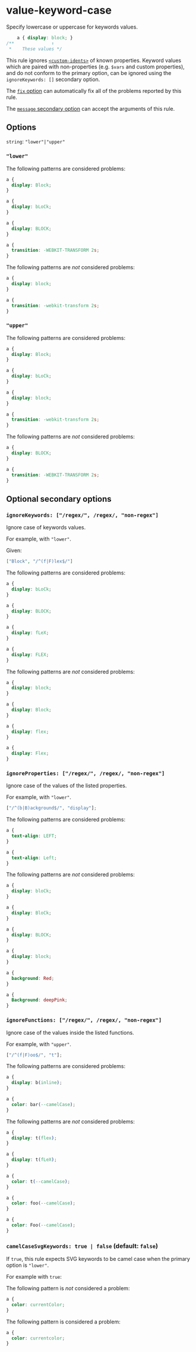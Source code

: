 # value-keyword-case

Specify lowercase or uppercase for keywords values.

<!-- prettier-ignore -->
```css
    a { display: block; }
/**              ↑
 *    These values */
```

This rule ignores [`<custom-idents>`](https://developer.mozilla.org/en/docs/Web/CSS/custom-ident) of known properties. Keyword values which are paired with non-properties (e.g. `$vars` and custom properties), and do not conform to the primary option, can be ignored using the `ignoreKeywords: []` secondary option.

The [`fix` option](https://github.com/stylelint/stylelint/tree/15.10.2/docsuser-guideoptions.md#fix) can automatically fix all of the problems reported by this rule.

The [`message` secondary option](https://github.com/stylelint/stylelint/tree/15.10.2/docsuser-guideconfigure.md#message) can accept the arguments of this rule.

## Options

`string`: `"lower"|"upper"`

### `"lower"`

The following patterns are considered problems:

<!-- prettier-ignore -->
```css
a {
  display: Block;
}
```

<!-- prettier-ignore -->
```css
a {
  display: bLoCk;
}
```

<!-- prettier-ignore -->
```css
a {
  display: BLOCK;
}
```

<!-- prettier-ignore -->
```css
a {
  transition: -WEBKIT-TRANSFORM 2s;
}
```

The following patterns are _not_ considered problems:

<!-- prettier-ignore -->
```css
a {
  display: block;
}
```

<!-- prettier-ignore -->
```css
a {
  transition: -webkit-transform 2s;
}
```

### `"upper"`

The following patterns are considered problems:

<!-- prettier-ignore -->
```css
a {
  display: Block;
}
```

<!-- prettier-ignore -->
```css
a {
  display: bLoCk;
}
```

<!-- prettier-ignore -->
```css
a {
  display: block;
}
```

<!-- prettier-ignore -->
```css
a {
  transition: -webkit-transform 2s;
}
```

The following patterns are _not_ considered problems:

<!-- prettier-ignore -->
```css
a {
  display: BLOCK;
}
```

<!-- prettier-ignore -->
```css
a {
  transition: -WEBKIT-TRANSFORM 2s;
}
```

## Optional secondary options

### `ignoreKeywords: ["/regex/", /regex/, "non-regex"]`

Ignore case of keywords values.

For example, with `"lower"`.

Given:

```json
["Block", "/^(f|F)lex$/"]
```

The following patterns are considered problems:

<!-- prettier-ignore -->
```css
a {
  display: bLoCk;
}
```

<!-- prettier-ignore -->
```css
a {
  display: BLOCK;
}
```

<!-- prettier-ignore -->
```css
a {
  display: fLeX;
}
```

<!-- prettier-ignore -->
```css
a {
  display: FLEX;
}
```

The following patterns are _not_ considered problems:

<!-- prettier-ignore -->
```css
a {
  display: block;
}
```

<!-- prettier-ignore -->
```css
a {
  display: Block;
}
```

<!-- prettier-ignore -->
```css
a {
  display: flex;
}
```

<!-- prettier-ignore -->
```css
a {
  display: Flex;
}
```

### `ignoreProperties: ["/regex/", /regex/, "non-regex"]`

Ignore case of the values of the listed properties.

For example, with `"lower"`.

```js
["/^(b|B)ackground$/", "display"];
```

The following patterns are considered problems:

<!-- prettier-ignore -->
```css
a {
  text-align: LEFT;
}
```

<!-- prettier-ignore -->
```css
a {
  text-align: Left;
}
```

The following patterns are _not_ considered problems:

<!-- prettier-ignore -->
```css
a {
  display: bloCk;
}
```

<!-- prettier-ignore -->
```css
a {
  display: BloCk;
}
```

<!-- prettier-ignore -->
```css
a {
  display: BLOCK;
}
```

<!-- prettier-ignore -->
```css
a {
  display: block;
}
```

<!-- prettier-ignore -->
```css
a {
  background: Red;
}
```

<!-- prettier-ignore -->
```css
a {
  Background: deepPink;
}
```

### `ignoreFunctions: ["/regex/", /regex/, "non-regex"]`

Ignore case of the values inside the listed functions.

For example, with `"upper"`.

```js
["/^(f|F)oo$/", "t"];
```

The following patterns are considered problems:

<!-- prettier-ignore -->
```css
a {
  display: b(inline);
}
```

```css
a {
  color: bar(--camelCase);
}
```

The following patterns are _not_ considered problems:

<!-- prettier-ignore -->
```css
a {
  display: t(flex);
}
```

<!-- prettier-ignore -->
```css
a {
  display: t(fLeX);
}
```

<!-- prettier-ignore -->
```css
a {
  color: t(--camelCase);
}
```

<!-- prettier-ignore -->
```css
a {
  color: foo(--camelCase);
}
```

<!-- prettier-ignore -->
```css
a {
  color: Foo(--camelCase);
}
```

### `camelCaseSvgKeywords: true | false` (default: `false`)

If `true`, this rule expects SVG keywords to be camel case when the primary option is `"lower"`.

For example with `true`:

The following pattern is _not_ considered a problem:

<!-- prettier-ignore -->
```css
a {
  color: currentColor;
}
```

The following pattern is considered a problem:

<!-- prettier-ignore -->
```css
a {
  color: currentcolor;
}
```
